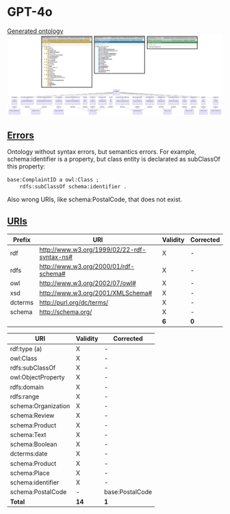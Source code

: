 # GPT-4o

[Generated ontology](./ontology.owl)
<br>
![](./ontology.png)


## [Errors](./ontology_notes.txt)

Ontology without syntax errors, but semantics errors. For example, schema:identifier is a property, but class entity is declarated as subClassOf this property:
```
base:ComplaintID a owl:Class ;
    rdfs:subClassOf schema:identifier .
```

Also wrong URIs, like schema:PostalCode, that does not exist.


## [URIs](./ontology_URIs.xlsx)

| Prefix  | URI                                         | Validity | Corrected |
|---------|---------------------------------------------|----------|-----------|
| rdf     | http://www.w3.org/1999/02/22-rdf-syntax-ns# | X        | -         |
| rdfs    | http://www.w3.org/2000/01/rdf-schema#       | X        | -         |
| owl     | http://www.w3.org/2002/07/owl#              | X        | -         |
| xsd     |	http://www.w3.org/2001/XMLSchema#           | X        | -         |
| dcterms |	http://purl.org/dc/terms/                   | X        | -         |
| schema  |	http://schema.org/                          | X        | -         |
|         |                                             | **6**    | **0**     |


| URI                      | Validity | Corrected       |
|--------------------------|----------|-----------------|
| rdf:type (a)             | X        | -               |
| owl:Class                | X        | -               |
| rdfs:subClassOf          | X        | -               |
| owl:ObjectProperty       | X        | -               |
| rdfs:domain              | X        | -               |
| rdfs:range               | X        | -               |
| schema:Organization      | X        | -               |
| schema:Review            | X        | -               |
| schema:Product           | X        | -               |
| schema:Text              | X        | -               |
| schema:Boolean           | X        | -               |
| dcterms:date             | X        | -               |
| schema:Product           | X        | -               |
| schema:Place             | X        | -               |
| schema:identifier        | X        | -               |
| schema:PostalCode        | -        | base:PostalCode |
| **Total**                | **14**   | **1**           |
